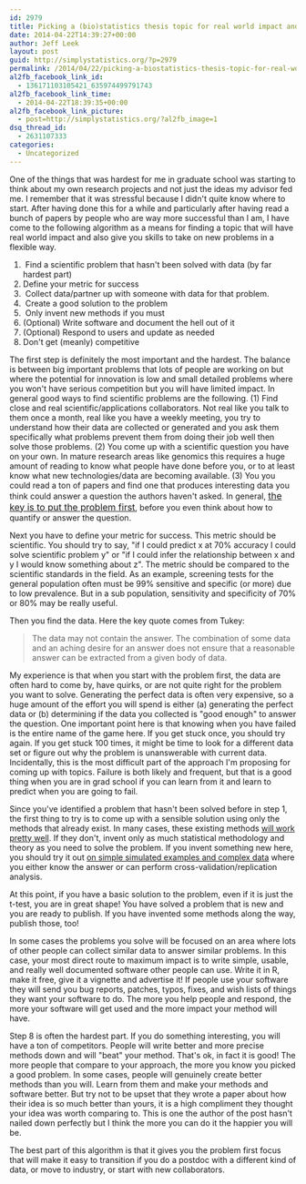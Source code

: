```yaml
---
id: 2979
title: Picking a (bio)statistics thesis topic for real world impact and transferable skills
date: 2014-04-22T14:39:27+00:00
author: Jeff Leek
layout: post
guid: http://simplystatistics.org/?p=2979
permalink: /2014/04/22/picking-a-biostatistics-thesis-topic-for-real-world-impact-and-transferable-skills/
al2fb_facebook_link_id:
  - 136171103105421_635974499791743
al2fb_facebook_link_time:
  - 2014-04-22T18:39:35+00:00
al2fb_facebook_link_picture:
  - post=http://simplystatistics.org/?al2fb_image=1
dsq_thread_id:
  - 2631107333
categories:
  - Uncategorized
---
```

One of the things that was hardest for me in graduate school was starting to think about my own research projects and not just the ideas my advisor fed me. I remember that it was stressful because I didn't quite know where to start. After having done this for a while and particularly after having read a bunch of papers by people who are way more successful than I am, I have come to the following algorithm as a means for finding a topic that will have real world impact and also give you skills to take on new problems in a flexible way.

  1.  Find a scientific problem that hasn't been solved with data (by far hardest part)
  2. Define your metric for success
  3.  Collect data/partner up with someone with data for that problem.
  4.  Create a good solution to the problem
  5.  Only invent new methods if you must
  6. (Optional) Write software and document the hell out of it
  7. (Optional) Respond to users and update as needed
  8. Don't get (meanly) competitive

The first step is definitely the most important and the hardest. The balance is between big important problems that lots of people are working on but where the potential for innovation is low and small detailed problems where you won't have serious competition but you will have limited impact. In general good ways to find scientific problems are the following. (1) Find close and real scientific/applications collaborators. Not real like you talk to them once a month, real like you have a weekly meeting, you try to understand how their data are collected or generated and you ask them specifically what problems prevent them from doing their job well then solve those problems. (2) You come up with a scientific question you have on your own. In mature research areas like genomics this requires a huge amount of reading to know what people have done before you, or to at least know what new technologies/data are becoming available. (3) You you could read a ton of papers and find one that produces interesting data you think could answer a question the authors haven't asked. In general, <a style="font-size: 16px;" href="http://simplystatistics.org/2013/05/29/what-statistics-should-do-about-big-data-problem-forward-not-solution-backward/">the key is to put the problem first</a>, before you even think about how to quantify or answer the question.

Next you have to define your metric for success. This metric should be scientific. You should try to say, "if I could predict x at 70% accuracy I could solve scientific problem y" or "if I could infer the relationship between x and y I would know something about z". The metric should be compared to the scientific standards in the field. As an example, screening tests for the general population often must be 99% sensitive and specific (or more) due to low prevalence. But in a sub population, sensitivity and specificity of 70% or 80% may be really useful.

Then you find the data. Here the key quote comes from Tukey:

> The data may not contain the answer. The combination of some data and an aching desire for an answer does not ensure that a reasonable answer can be extracted from a given body of data.

My experience is that when you start with the problem first, the data are often hard to come by, have quirks, or are not quite right for the problem you want to solve. Generating the perfect data is often very expensive, so a huge amount of the effort you will spend is either (a) generating the perfect data or (b) determining if the data you collected is "good enough" to answer the question. One important point here is that knowing when you have failed is the entire name of the game here. If you get stuck once, you should try again. If you get stuck 100 times, it might be time to look for a different data set or figure out why the problem is unanswerable with current data. Incidentally, this is the most difficult part of the approach I'm proposing for coming up with topics. Failure is both likely and frequent, but that is a good thing when you are in grad school if you can learn from it and learn to predict when you are going to fail.

Since you've identified a problem that hasn't been solved before in step 1, the first thing to try is to come up with a sensible solution using only the methods that already exist. In many cases, these existing methods [will work pretty well](http://simplystatistics.org/2014/03/20/the-8020-rule-of-statistical-methods-development/). If they don't, invent only as much statistical methodology and theory as you need to solve the problem. If you invent something new here, you should try it out [on simple simulated examples and complex data](http://simplystatistics.org/2013/03/06/the-importance-of-simulating-the-extremes/) where you either know the answer or can perform cross-validation/replication analysis.

At this point, if you have a basic solution to the problem, even if it is just the t-test, you are in great shape! You have solved a problem that is new and you are ready to publish. If you have invented some methods along the way, publish those, too!

In some cases the problems you solve will be focused on an area where lots of other people can collect similar data to answer similar problems. In this case, your most direct route to maximum impact is to write simple, usable, and really well documented software other people can use. Write it in R, make it free, give it a vignette and advertise it! If people use your software they will send you bug reports, patches, typos, fixes, and wish lists of things they want your software to do. The more you help people and respond, the more your software will get used and the more impact your method will have.

Step 8 is often the hardest part. If you do something interesting, you will have a ton of competitors. People will write better and more precise methods down and will "beat" your method. That's ok, in fact it is good! The more people that compare to your approach, the more you know you picked a good problem. In some cases, people will genuinely create better methods than you will. Learn from them and make your methods and software better. But try not to be upset that they wrote a paper about how their idea is so much better than yours, it is a high compliment they thought your idea was worth comparing to. This is one the author of the post hasn't nailed down perfectly but I think the more you can do it the happier you will be.

The best part of this algorithm is that it gives you the problem first focus that will make it easy to transition if you do a postdoc with a different kind of data, or move to industry, or start with new collaborators.
